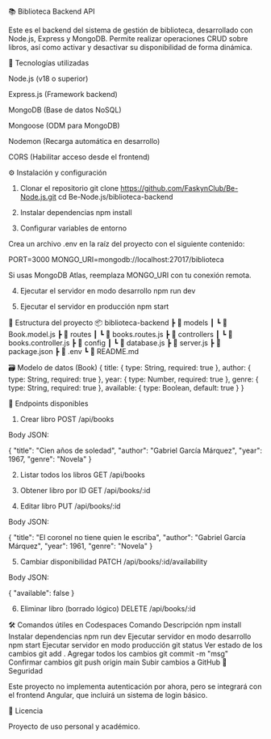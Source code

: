📚 Biblioteca Backend API

Este es el backend del sistema de gestión de biblioteca, desarrollado con Node.js, Express y MongoDB.
Permite realizar operaciones CRUD sobre libros, así como activar y desactivar su disponibilidad de forma dinámica.

🚀 Tecnologías utilizadas

Node.js (v18 o superior)

Express.js (Framework backend)

MongoDB (Base de datos NoSQL)

Mongoose (ODM para MongoDB)

Nodemon (Recarga automática en desarrollo)

CORS (Habilitar acceso desde el frontend)

⚙️ Instalación y configuración
1. Clonar el repositorio
git clone https://github.com/FaskynClub/Be-Node.js.git
cd Be-Node.js/biblioteca-backend

2. Instalar dependencias
npm install

3. Configurar variables de entorno

Crea un archivo .env en la raíz del proyecto con el siguiente contenido:

PORT=3000
MONGO_URI=mongodb://localhost:27017/biblioteca


Si usas MongoDB Atlas, reemplaza MONGO_URI con tu conexión remota.

4. Ejecutar el servidor en modo desarrollo
npm run dev

5. Ejecutar el servidor en producción
npm start

📂 Estructura del proyecto
📦 biblioteca-backend
 ┣ 📂 models
 ┃ ┗ 📜 Book.model.js
 ┣ 📂 routes
 ┃ ┗ 📜 books.routes.js
 ┣ 📂 controllers
 ┃ ┗ 📜 books.controller.js
 ┣ 📂 config
 ┃ ┗ 📜 database.js
 ┣ 📜 server.js
 ┣ 📜 package.json
 ┣ 📜 .env
 ┗ 📜 README.md

🗃️ Modelo de datos (Book)
{
  title: { type: String, required: true },
  author: { type: String, required: true },
  year: { type: Number, required: true },
  genre: { type: String, required: true },
  available: { type: Boolean, default: true }
}

📌 Endpoints disponibles
1. Crear libro
POST /api/books


Body JSON:

{
  "title": "Cien años de soledad",
  "author": "Gabriel García Márquez",
  "year": 1967,
  "genre": "Novela"
}

2. Listar todos los libros
GET /api/books

3. Obtener libro por ID
GET /api/books/:id

4. Editar libro
PUT /api/books/:id


Body JSON:

{
  "title": "El coronel no tiene quien le escriba",
  "author": "Gabriel García Márquez",
  "year": 1961,
  "genre": "Novela"
}

5. Cambiar disponibilidad
PATCH /api/books/:id/availability


Body JSON:

{
  "available": false
}

6. Eliminar libro (borrado lógico)
DELETE /api/books/:id

🛠️ Comandos útiles en Codespaces
Comando	Descripción
npm install	Instalar dependencias
npm run dev	Ejecutar servidor en modo desarrollo
npm start	Ejecutar servidor en modo producción
git status	Ver estado de los cambios
git add .	Agregar todos los cambios
git commit -m "msg"	Confirmar cambios
git push origin main	Subir cambios a GitHub
🔐 Seguridad

Este proyecto no implementa autenticación por ahora, pero se integrará con el frontend Angular, que incluirá un sistema de login básico.

📄 Licencia

Proyecto de uso personal y académico.
